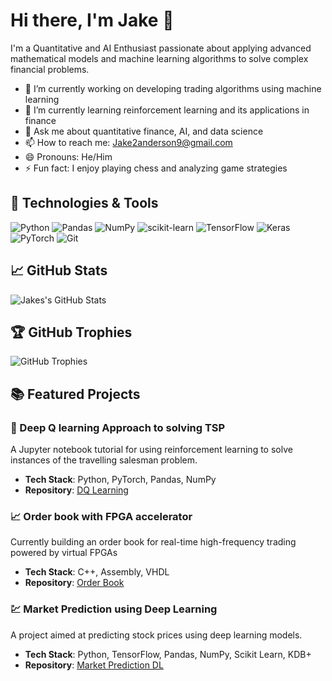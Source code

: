 # Hi there, I'm Jake 👋

I'm a Quantitative and AI Enthusiast passionate about applying advanced mathematical models and machine learning algorithms to solve complex financial problems.

- 🔭 I’m currently working on developing trading algorithms using machine learning
- 🌱 I’m currently learning reinforcement learning and its applications in finance
- 💬 Ask me about quantitative finance, AI, and data science
- 📫 How to reach me: [Jake2anderson9@gmail.com](mailto:jake2anderson9@gmail.com)
- 😄 Pronouns: He/Him
- ⚡ Fun fact: I enjoy playing chess and analyzing game strategies

## 🔧 Technologies & Tools
![Python](https://img.shields.io/badge/-Python-000?&logo=Python)
![Pandas](https://img.shields.io/badge/-Pandas-000?&logo=Pandas)
![NumPy](https://img.shields.io/badge/-NumPy-000?&logo=NumPy)
![scikit-learn](https://img.shields.io/badge/-scikit--learn-000?&logo=scikit-learn)
![TensorFlow](https://img.shields.io/badge/-TensorFlow-000?&logo=TensorFlow)
![Keras](https://img.shields.io/badge/-Keras-000?&logo=Keras)
![PyTorch](https://img.shields.io/badge/-PyTorch-000?&logo=PyTorch)
![Git](https://img.shields.io/badge/-Git-000?&logo=Git)

## 📈 GitHub Stats
![Jakes's GitHub Stats](https://github-readme-stats.vercel.app/api?username=kodoh&show_icons=true)

## 🏆 GitHub Trophies
![GitHub Trophies](https://github-profile-trophy.vercel.app/?username=kodoh)

## 📚 Featured Projects
### 🧠 Deep Q learning Approach to solving TSP
A Jupyter notebook tutorial for using reinforcement learning to solve instances of the travelling salesman problem.

- **Tech Stack**: Python, PyTorch, Pandas, NumPy
- **Repository**: [DQ Learning](https://github.com/johndoe/ai-trading-bot](https://github.com/Kodoh/DeepQ_learning))

### 📈 Order book with FPGA accelerator
Currently building an order book for real-time high-frequency trading powered by virtual FPGAs
- **Tech Stack**: C++, Assembly, VHDL
- **Repository**: [Order Book](https://github.com/Kodoh/Orderbook)

### 💹 Market Prediction using Deep Learning
A project aimed at predicting stock prices using deep learning models.

- **Tech Stack**: Python, TensorFlow, Pandas, NumPy, Scikit Learn, KDB+
- **Repository**: [Market Prediction DL](https://github.com/Kodoh/CWD12_F132339)
